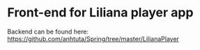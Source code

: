 # Front-end for Liliana player app
Backend can be found here: https://github.com/anhtuta/Spring/tree/master/LilianaPlayer
